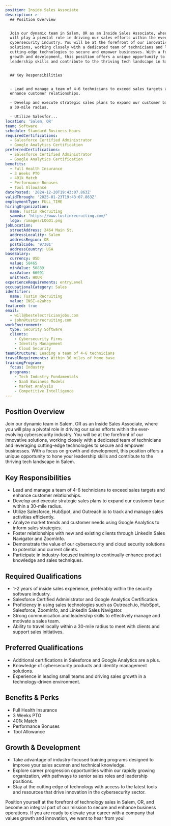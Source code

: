 ```yaml
---
position: Inside Sales Associate
description: >-
  ## Position Overview


  Join our dynamic team in Salem, OR as an Inside Sales Associate, where you
  will play a pivotal role in driving our sales efforts within the ever-evolving
  cybersecurity industry. You will be at the forefront of our innovative
  solutions, working closely with a dedicated team of technicians and leveraging
  cutting-edge technologies to secure and empower businesses. With a focus on
  growth and development, this position offers a unique opportunity to hone your
  leadership skills and contribute to the thriving tech landscape in Salem.


  ## Key Responsibilities


  - Lead and manage a team of 4-6 technicians to exceed sales targets and
  enhance customer relationships.

  - Develop and execute strategic sales plans to expand our customer base within
  a 30-mile radius.

  - Utilize Salesfor...
location: 'Salem, OR'
team: Software
schedule: Standard Business Hours
requiredCertifications:
  - Salesforce Certified Administrator
  - Google Analytics Certification
preferredCertifications:
  - Salesforce Certified Administrator
  - Google Analytics Certification
benefits:
  - Full Health Insurance
  - 3 Weeks PTO
  - 401k Match
  - Performance Bonuses
  - Tool Allowance
datePosted: '2024-12-20T19:43:07.863Z'
validThrough: '2025-01-23T19:43:07.863Z'
employmentType: FULL_TIME
hiringOrganization:
  name: Tustin Recruiting
  sameAs: 'https://www.tustinrecruiting.com/'
  logo: /images/LOGO1.png
jobLocation:
  streetAddress: 2464 Main St.
  addressLocality: Salem
  addressRegion: OR
  postalCode: '97301'
  addressCountry: USA
baseSalary:
  currency: USD
  value: 58465
  minValue: 50839
  maxValue: 66091
  unitText: HOUR
experienceRequirements: entryLevel
occupationalCategory: Sales
identifier:
  name: Tustin Recruiting
  value: INSI-a2ahco
featured: true
email:
  - will@bestelectricianjobs.com
  - john@tustinrecruiting.com
workEnvironment:
  type: Security Software
  clients:
    - Cybersecurity Firms
    - Identity Management
    - Cloud Security
teamStructure: Leading a team of 4-6 technicians
travelRequirements: Within 30 miles of home base
trainingProgram:
  focus: Industry
  programs:
    - Tech Industry Fundamentals
    - SaaS Business Models
    - Market Analysis
    - Competitive Intelligence
---
```




## Position Overview

Join our dynamic team in Salem, OR as an Inside Sales Associate, where you will play a pivotal role in driving our sales efforts within the ever-evolving cybersecurity industry. You will be at the forefront of our innovative solutions, working closely with a dedicated team of technicians and leveraging cutting-edge technologies to secure and empower businesses. With a focus on growth and development, this position offers a unique opportunity to hone your leadership skills and contribute to the thriving tech landscape in Salem.

## Key Responsibilities

- Lead and manage a team of 4-6 technicians to exceed sales targets and enhance customer relationships.
- Develop and execute strategic sales plans to expand our customer base within a 30-mile radius.
- Utilize Salesforce, HubSpot, and Outreach.io to track and manage sales activities efficiently.
- Analyze market trends and customer needs using Google Analytics to inform sales strategies.
- Foster relationships with new and existing clients through LinkedIn Sales Navigator and ZoomInfo.
- Demonstrate the value of our cybersecurity and cloud security solutions to potential and current clients.
- Participate in industry-focused training to continually enhance product knowledge and sales techniques.

## Required Qualifications

- 1-2 years of inside sales experience, preferably within the security software industry.
- Salesforce Certified Administrator and Google Analytics Certification.
- Proficiency in using sales technologies such as Outreach.io, HubSpot, Salesforce, ZoomInfo, and LinkedIn Sales Navigator.
- Strong communication and leadership skills to effectively manage and motivate a sales team.
- Ability to travel locally within a 30-mile radius to meet with clients and support sales initiatives.

## Preferred Qualifications

- Additional certifications in Salesforce and Google Analytics are a plus.
- Knowledge of cybersecurity products and identity management solutions.
- Experience in leading small teams and driving sales growth in a technology-driven environment.

## Benefits & Perks

- Full Health Insurance
- 3 Weeks PTO
- 401k Match
- Performance Bonuses
- Tool Allowance

## Growth & Development

- Take advantage of industry-focused training programs designed to improve your sales acumen and technical knowledge.
- Explore career progression opportunities within our rapidly growing organization, with pathways to senior sales roles and leadership positions.
- Stay at the cutting edge of technology with access to the latest tools and resources that drive innovation in the cybersecurity sector.

Position yourself at the forefront of technology sales in Salem, OR, and become an integral part of our mission to secure and enhance business operations. If you are ready to elevate your career with a company that values growth and innovation, we want to hear from you!
